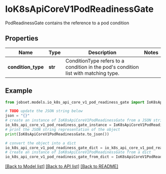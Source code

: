 # IoK8sApiCoreV1PodReadinessGate

PodReadinessGate contains the reference to a pod condition

## Properties

Name | Type | Description | Notes
------------ | ------------- | ------------- | -------------
**condition_type** | **str** | ConditionType refers to a condition in the pod&#39;s condition list with matching type. | 

## Example

```python
from jobset.models.io_k8s_api_core_v1_pod_readiness_gate import IoK8sApiCoreV1PodReadinessGate

# TODO update the JSON string below
json = "{}"
# create an instance of IoK8sApiCoreV1PodReadinessGate from a JSON string
io_k8s_api_core_v1_pod_readiness_gate_instance = IoK8sApiCoreV1PodReadinessGate.from_json(json)
# print the JSON string representation of the object
print(IoK8sApiCoreV1PodReadinessGate.to_json())

# convert the object into a dict
io_k8s_api_core_v1_pod_readiness_gate_dict = io_k8s_api_core_v1_pod_readiness_gate_instance.to_dict()
# create an instance of IoK8sApiCoreV1PodReadinessGate from a dict
io_k8s_api_core_v1_pod_readiness_gate_from_dict = IoK8sApiCoreV1PodReadinessGate.from_dict(io_k8s_api_core_v1_pod_readiness_gate_dict)
```
[[Back to Model list]](../README.md#documentation-for-models) [[Back to API list]](../README.md#documentation-for-api-endpoints) [[Back to README]](../README.md)


